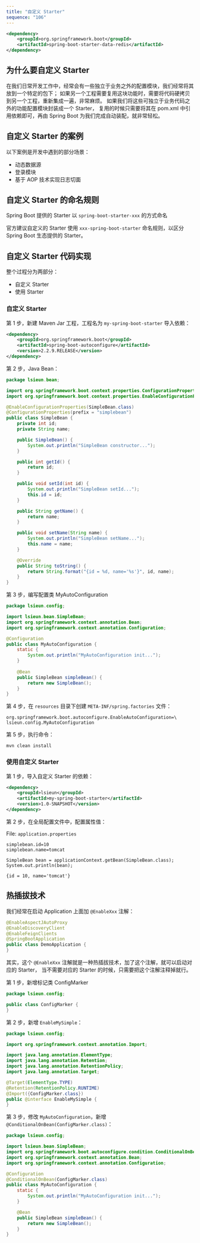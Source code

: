 ```yaml
---
title: "自定义 Starter"
sequence: "106"
---
```


```xml
<dependency>
    <groupId>org.springframework.boot</groupId>
    <artifactId>spring-boot-starter-data-redis</artifactId>
</dependency>
```

## 为什么要自定义 Starter

在我们日常开发工作中，经常会有一些独立于业务之外的配置模块，我们经常将其放到一个特定的包下；
如果另一个工程需要复用这块功能时，需要将代码硬拷贝到另一个工程，重新集成一遍，非常麻烦。
如果我们将这些可独立于业务代码之外的功能配置模块封装成一个 Starter，
复用的时候只需要将其在 pom.xml 中引用依赖即可，再由 Spring Boot 为我们完成自动装配，就非常轻松。

## 自定义 Starter 的案例

以下案例是开发中遇到的部分场景：

- 动态数据源
- 登录模块
- 基于 AOP 技术实现日志切面

## 自定义 Starter 的命名规则

Spring Boot 提供的 Starter 以 `spring-boot-starter-xxx` 的方式命名

官方建议自定义的 Starter 使用 `xxx-spring-boot-starter` 命名规则，以区分 Spring Boot 生态提供的 Starter。

## 自定义 Starter 代码实现

整个过程分为两部分：

- 自定义 Starter
- 使用 Starter

### 自定义 Starter

第 1 步，新建 Maven Jar 工程，工程名为 `my-spring-boot-starter` 导入依赖：

```xml
<dependency>
    <groupId>org.springframework.boot</groupId>
    <artifactId>spring-boot-autoconfigure</artifactId>
    <version>2.2.9.RELEASE</version>
</dependency>
```

第 2 步，Java Bean：

```java
package lsieun.bean;

import org.springframework.boot.context.properties.ConfigurationProperties;
import org.springframework.boot.context.properties.EnableConfigurationProperties;

@EnableConfigurationProperties(SimpleBean.class)
@ConfigurationProperties(prefix = "simplebean")
public class SimpleBean {
    private int id;
    private String name;

    public SimpleBean() {
        System.out.println("SimpleBean constructor...");
    }

    public int getId() {
        return id;
    }

    public void setId(int id) {
        System.out.println("SimpleBean setId...");
        this.id = id;
    }

    public String getName() {
        return name;
    }

    public void setName(String name) {
        System.out.println("SimpleBean setName...");
        this.name = name;
    }

    @Override
    public String toString() {
        return String.format("{id = %d, name='%s'}", id, name);
    }
}
```

第 3 步，编写配置类 MyAutoConfiguration

```java
package lsieun.config;

import lsieun.bean.SimpleBean;
import org.springframework.context.annotation.Bean;
import org.springframework.context.annotation.Configuration;

@Configuration
public class MyAutoConfiguration {
    static {
        System.out.println("MyAutoConfiguration init...");
    }
    
    @Bean
    public SimpleBean simpleBean() {
        return new SimpleBean();
    }
}
```

第 4 步，在 `resources` 目录下创建 `META-INF/spring.factories` 文件：

```text
org.springframework.boot.autoconfigure.EnableAutoConfiguration=\
lsieun.config.MyAutoConfiguration
```

第 5 步，执行命令：

```text
mvn clean install
```

### 使用自定义 Starter

第 1 步，导入自定义 Starter 的依赖：

```xml
<dependency>
    <groupId>lsieun</groupId>
    <artifactId>my-spring-boot-starter</artifactId>
    <version>1.0-SNAPSHOT</version>
</dependency>
```

第 2 步，在全局配置文件中，配置属性值：

File: `application.properties`

```text
simplebean.id=10
simplebean.name=tomcat
```

```text
SimpleBean bean = applicationContext.getBean(SimpleBean.class);
System.out.println(bean);
```

```text
{id = 10, name='tomcat'}
```

## 热插拔技术

我们经常在启动 Application 上面加 `@EnableXxx` 注解：

```java
@EnableAspectJAutoProxy
@EnableDiscoveryClient
@EnableFeignClients
@SpringBootApplication
public class DemoApplication {
}
```

其实，这个 `@EnableXxx` 注解就是一种热插拔技术，加了这个注解，就可以启动对应的 Starter，
当不需要对应的 Starter 的时候，只需要把这个注解注释掉就行。

第 1 步，新增标记类 ConfigMarker

```java
package lsieun.config;

public class ConfigMarker {
}
```

第 2 步，新增 `EnableMySimple`：

```java
package lsieun.config;

import org.springframework.context.annotation.Import;

import java.lang.annotation.ElementType;
import java.lang.annotation.Retention;
import java.lang.annotation.RetentionPolicy;
import java.lang.annotation.Target;

@Target(ElementType.TYPE)
@Retention(RetentionPolicy.RUNTIME)
@Import({ConfigMarker.class})
public @interface EnableMySimple {
}
```

第 3 步，修改 `MyAutoConfiguration`，新增 `@ConditionalOnBean(ConfigMarker.class)`：

```java
package lsieun.config;

import lsieun.bean.SimpleBean;
import org.springframework.boot.autoconfigure.condition.ConditionalOnBean;
import org.springframework.context.annotation.Bean;
import org.springframework.context.annotation.Configuration;

@Configuration
@ConditionalOnBean(ConfigMarker.class)
public class MyAutoConfiguration {
    static {
        System.out.println("MyAutoConfiguration init...");
    }

    @Bean
    public SimpleBean simpleBean() {
        return new SimpleBean();
    }
}
```

